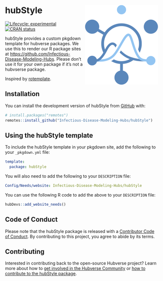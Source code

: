 
<!-- README.md is generated from README.Rmd. Please edit that file -->

# hubStyle <img src="man/figures/logo.png" align="right" alt="" />

<!-- badges: start -->

[![Lifecycle:
experimental](https://img.shields.io/badge/lifecycle-experimental-orange.svg)](https://lifecycle.r-lib.org/articles/stages.html#experimental)
[![CRAN
status](https://www.r-pkg.org/badges/version/hubStyle)](https://CRAN.R-project.org/package=hubStyle)
<!-- badges: end -->

hubStyle provides a custom pkgdown template for hubverse packages. We
use this to render our R package sites at
<https://github.com/Infectious-Disease-Modeling-Hubs>. Please don’t use
it for your own package if it’s not a hubvserse package.

Inspired by [rotemplate](https://github.com/ropensci-org/rotemplate).

## Installation

You can install the development version of hubStyle from
[GitHub](https://github.com/) with:

``` r
# install.packages("remotes")
remotes::install_github("Infectious-Disease-Modeling-Hubs/hubStyle")
```

## Using the hubStyle template

To include the hubStyle template in your pkgdown site, add the following
to your `_pkgdown.yml` file:

``` yaml
template:
  package: hubStyle
```

You will also need to add the following to your `DESCRIPTION` file:

``` yaml
Config/Needs/website: Infectious-Disease-Modeling-Hubs/hubStyle
```

You can use the following R code to add the above to your `DESCRIPTION`
file:

``` r
hubDevs::add_website_needs()
```

## Code of Conduct

Please note that the hubStyle package is released with a [Contributor
Code of Conduct](.github/CODE_OF_CONDUCT.md). By contributing to this
project, you agree to abide by its terms.

## Contributing

Interested in contributing back to the open-source Hubverse project?
Learn more about how to [get involved in the Hubverse
Community](https://hubdocs.readthedocs.io/en/latest/overview/contribute.html)
or [how to contribute to the hubStyle package](.github/CONTRIBUTING.md).
